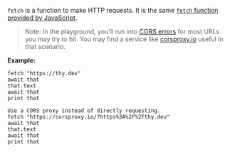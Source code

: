 `fetch` is a function to make HTTP requests.
It is the same [`fetch` function provided by JavaScript](https://developer.mozilla.org/en-US/docs/Web/API/fetch).

> Note: In the playground, you'll run into [CORS errors](https://stackoverflow.com/a/35553666/4639640)
> for most URLs you may try to hit.
> You may find a service like [corsproxy.io](https://corsproxy.io) useful in that scenario.


**Example:**

```thy
fetch "https://thy.dev"
await that
that.text
await that
print that

Use a CORS proxy instead of directly requesting.
fetch "https://corsproxy.io/?https%3A%2F%2Fthy.dev"
await that
that.text
await that
print that
```
